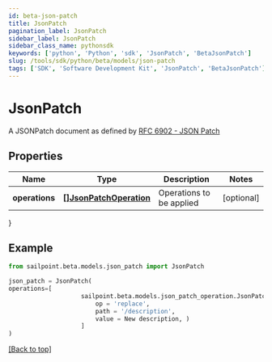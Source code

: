 ```yaml
---
id: beta-json-patch
title: JsonPatch
pagination_label: JsonPatch
sidebar_label: JsonPatch
sidebar_class_name: pythonsdk
keywords: ['python', 'Python', 'sdk', 'JsonPatch', 'BetaJsonPatch'] 
slug: /tools/sdk/python/beta/models/json-patch
tags: ['SDK', 'Software Development Kit', 'JsonPatch', 'BetaJsonPatch']
---
```


# JsonPatch

A JSONPatch document as defined by [RFC 6902 - JSON Patch](https://tools.ietf.org/html/rfc6902)

## Properties

Name | Type | Description | Notes
------------ | ------------- | ------------- | -------------
**operations** | [**[]JsonPatchOperation**](json-patch-operation) | Operations to be applied | [optional] 
}

## Example

```python
from sailpoint.beta.models.json_patch import JsonPatch

json_patch = JsonPatch(
operations=[
                    sailpoint.beta.models.json_patch_operation.JsonPatchOperation(
                        op = 'replace', 
                        path = '/description', 
                        value = New description, )
                    ]
)

```
[[Back to top]](#) 

